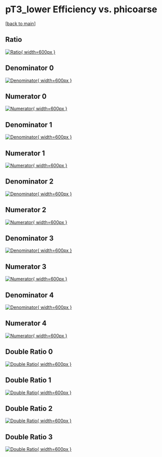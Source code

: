 # pT3_lower Efficiency vs. phicoarse

[[back to main](./)]



## Ratio

[![Ratio](../mtv/var/pT3_lower_loweta_0_1_eff_phicoarse.png){ width=600px }](../mtv/var/pT3_lower_loweta_0_1_eff_phicoarse.pdf)

## Denominator 0

[![Denominator](../mtv/den/pT3_lower_loweta_0_1_eff_phicoarse_den0.png){ width=600px }](../mtv/den/pT3_lower_loweta_0_1_eff_phicoarse_den0.pdf)

## Numerator 0

[![Numerator](../mtv/num/pT3_lower_loweta_0_1_eff_phicoarse_num0.png){ width=600px }](../mtv/num/pT3_lower_loweta_0_1_eff_phicoarse_num0.pdf)

## Denominator 1

[![Denominator](../mtv/den/pT3_lower_loweta_0_1_eff_phicoarse_den1.png){ width=600px }](../mtv/den/pT3_lower_loweta_0_1_eff_phicoarse_den1.pdf)

## Numerator 1

[![Numerator](../mtv/num/pT3_lower_loweta_0_1_eff_phicoarse_num1.png){ width=600px }](../mtv/num/pT3_lower_loweta_0_1_eff_phicoarse_num1.pdf)

## Denominator 2

[![Denominator](../mtv/den/pT3_lower_loweta_0_1_eff_phicoarse_den2.png){ width=600px }](../mtv/den/pT3_lower_loweta_0_1_eff_phicoarse_den2.pdf)

## Numerator 2

[![Numerator](../mtv/num/pT3_lower_loweta_0_1_eff_phicoarse_num2.png){ width=600px }](../mtv/num/pT3_lower_loweta_0_1_eff_phicoarse_num2.pdf)

## Denominator 3

[![Denominator](../mtv/den/pT3_lower_loweta_0_1_eff_phicoarse_den3.png){ width=600px }](../mtv/den/pT3_lower_loweta_0_1_eff_phicoarse_den3.pdf)

## Numerator 3

[![Numerator](../mtv/num/pT3_lower_loweta_0_1_eff_phicoarse_num3.png){ width=600px }](../mtv/num/pT3_lower_loweta_0_1_eff_phicoarse_num3.pdf)

## Denominator 4

[![Denominator](../mtv/den/pT3_lower_loweta_0_1_eff_phicoarse_den4.png){ width=600px }](../mtv/den/pT3_lower_loweta_0_1_eff_phicoarse_den4.pdf)

## Numerator 4

[![Numerator](../mtv/num/pT3_lower_loweta_0_1_eff_phicoarse_num4.png){ width=600px }](../mtv/num/pT3_lower_loweta_0_1_eff_phicoarse_num4.pdf)

## Double Ratio 0

[![Double Ratio](../mtv/ratio/pT3_lower_loweta_0_1_eff_phicoarse_ratio0.png){ width=600px }](../mtv/ratio/pT3_lower_loweta_0_1_eff_phicoarse_ratio0.pdf)

## Double Ratio 1

[![Double Ratio](../mtv/ratio/pT3_lower_loweta_0_1_eff_phicoarse_ratio1.png){ width=600px }](../mtv/ratio/pT3_lower_loweta_0_1_eff_phicoarse_ratio1.pdf)

## Double Ratio 2

[![Double Ratio](../mtv/ratio/pT3_lower_loweta_0_1_eff_phicoarse_ratio2.png){ width=600px }](../mtv/ratio/pT3_lower_loweta_0_1_eff_phicoarse_ratio2.pdf)

## Double Ratio 3

[![Double Ratio](../mtv/ratio/pT3_lower_loweta_0_1_eff_phicoarse_ratio3.png){ width=600px }](../mtv/ratio/pT3_lower_loweta_0_1_eff_phicoarse_ratio3.pdf)

